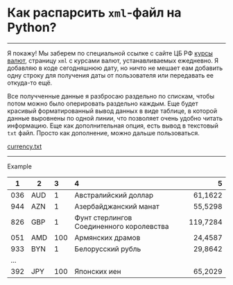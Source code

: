 # Как распарсить `xml`-файл на **Python**?

***

Я покажу! 
Мы заберем по специальной ссылке с сайте ЦБ РФ
[курсы валют](https://www.cbr.ru/scripts/XML_daily.asp?date_req= "Курсы валют, устанавливаемые ЦБ РФ ежедневно"),
страницу `xml` с курсами валют, устанавливаемых ежедневно.
Я добавляю в коде сегодняшнюю дату, но ничто не мешает еам добавить одну строку для получения даты
от пользователя или передавать ее откуда-то ещё.

Все получченные данные я разбросаю раздельно по спискам, чтобы потом можно было оперировать раздельно
каждым. 
Еще будет красивый форматированный вывод данных в виде таблице, в которой данные выровнены по одной линии, что позволяет очень
удобно читать информацию. Еще как дополнительная опция, есть вывод в текстовый `txt` файл. Просто как дополнение, можно дальше пользоваться.

[currency.txt](https://github.com/Serjio-Pescador/parse-cbr-currency/files/12443797/currency.txt)

---

Example

 1  |  2  |  3 | 4 | 5 |
--- | --- | :--- | :---------------------------------------- | --------:
036 | AUD | 1 | Австралийский доллар | 61,1622
944 | AZN | 1 | Азербайджанский манат | 55,5298
826 | GBP | 1 | Фунт стерлингов Соединенного королевства | 119,7284
051 | AMD | 100 | Армянских драмов | 24,4587
933 | BYN | 1 | Белорусский рубль | 29,8642
... | | | | 
392 | JPY | 100 | Японских иен | 65,2029
